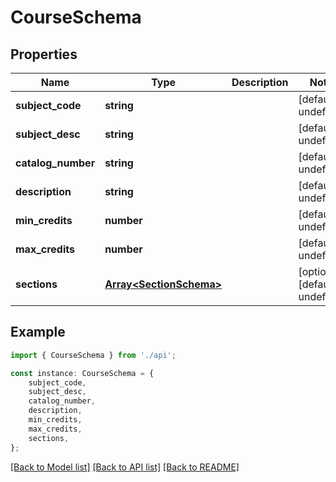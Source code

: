 # CourseSchema


## Properties

Name | Type | Description | Notes
------------ | ------------- | ------------- | -------------
**subject_code** | **string** |  | [default to undefined]
**subject_desc** | **string** |  | [default to undefined]
**catalog_number** | **string** |  | [default to undefined]
**description** | **string** |  | [default to undefined]
**min_credits** | **number** |  | [default to undefined]
**max_credits** | **number** |  | [default to undefined]
**sections** | [**Array&lt;SectionSchema&gt;**](SectionSchema.md) |  | [optional] [default to undefined]

## Example

```typescript
import { CourseSchema } from './api';

const instance: CourseSchema = {
    subject_code,
    subject_desc,
    catalog_number,
    description,
    min_credits,
    max_credits,
    sections,
};
```

[[Back to Model list]](../README.md#documentation-for-models) [[Back to API list]](../README.md#documentation-for-api-endpoints) [[Back to README]](../README.md)
